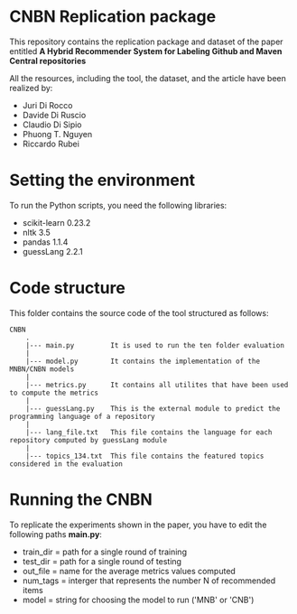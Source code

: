 # CNBN Replication package


This repository contains the replication package and dataset of the paper entitled **A Hybrid Recommender System for Labeling Github and Maven Central repositories** 

All the resources, including the tool, the dataset, and the article have been realized by:

- Juri Di Rocco
- Davide Di Ruscio
- Claudio Di Sipio 
- Phuong T. Nguyen
- Riccardo Rubei





# Setting the environment 

To run the Python scripts, you need the following libraries:

- scikit-learn 0.23.2
- nltk 3.5
- pandas 1.1.4
- guessLang 2.2.1





# Code structure 

This folder contains the source code of the tool structured as follows:
```
CNBN
    .
    |--- main.py         It is used to run the ten folder evaluation      
    |
    |--- model.py        It contains the implementation of the MNBN/CNBN models  
    |
    |--- metrics.py      It contains all utilites that have been used to compute the metrics
    |
    |--- guessLang.py    This is the external module to predict the programming language of a repository
    |
    |--- lang_file.txt   This file contains the language for each repository computed by guessLang module
    |
    |--- topics_134.txt  This file contains the featured topics considered in the evaluation   

```




# Running the CNBN

To replicate the experiments shown in the paper, you have to edit the following paths **main.py**:

- train_dir = path for a single round of training 
- test_dir = path for a single round of testing
- out_file = name for the average metrics values computed 
- num_tags = interger that represents the number N of recommended items 
- model = string for choosing the model to run ('MNB' or 'CNB')












